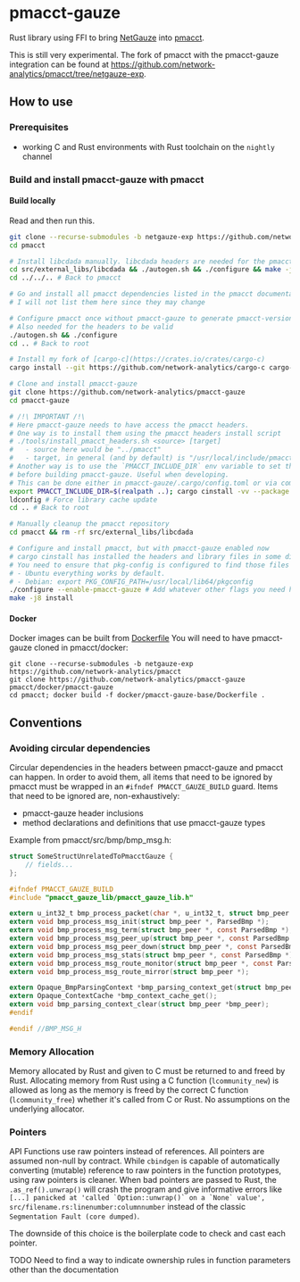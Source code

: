 # pmacct-gauze

Rust library using FFI to bring [NetGauze](https://github.com/netgauze/netgauze)
into [pmacct](https://github.com/pmacct/pmacct).

This is still very experimental. The fork of pmacct with the pmacct-gauze integration can be found
at https://github.com/network-analytics/pmacct/tree/netgauze-exp.

## How to use

### Prerequisites

- working C and Rust environments with Rust toolchain on the `nightly` channel

### Build and install pmacct-gauze with pmacct

#### Build locally

Read and then run this.

```bash
git clone --recurse-submodules -b netgauze-exp https://github.com/network-analytics/pmacct/ 
cd pmacct

# Install libcdada manually. libcdada headers are needed for the pmacct headers to be valid
cd src/external_libs/libcdada && ./autogen.sh && ./configure && make -j8 install
cd ../../.. # Back to pmacct

# Go and install all pmacct dependencies listed in the pmacct documentation.
# I will not list them here since they may change

# Configure pmacct once without pmacct-gauze to generate pmacct-version.h
# Also needed for the headers to be valid
./autogen.sh && ./configure
cd .. # Back to root

# Install my fork of [cargo-c](https://crates.io/crates/cargo-c)
cargo install --git https://github.com/network-analytics/cargo-c cargo-c

# Clone and install pmacct-gauze
git clone https://github.com/network-analytics/pmacct-gauze
cd pmacct-gauze

# /!\ IMPORTANT /!\
# Here pmacct-gauze needs to have access the pmacct headers.
# One way is to install them using the pmacct headers install script 
# ./tools/install_pmacct_headers.sh <source> [target]
#   - source here would be "../pmacct"
#   - target, in general (and by default) is "/usr/local/include/pmacct"
# Another way is to use the `PMACCT_INCLUDE_DIR` env variable to set the location of the headers
# before building pmacct-gauze. Useful when developing.
# This can be done either in pmacct-gauze/.cargo/config.toml or via command line
export PMACCT_INCLUDE_DIR=$(realpath ..); cargo cinstall -vv --package pmacct-gauze-lib
ldconfig # Force library cache update
cd .. # Back to root

# Manually cleanup the pmacct repository 
cd pmacct && rm -rf src/external_libs/libcdada

# Configure and install pmacct, but with pmacct-gauze enabled now
# cargo cinstall has installed the headers and library files in some directory (a default or custom one) of your OS
# You need to ensure that pkg-config is configured to find those files on your machine:
# - Ubuntu everything works by default.
# - Debian: export PKG_CONFIG_PATH=/usr/local/lib64/pkgconfig
./configure --enable-pmacct-gauze # Add whatever other flags you need here
make -j8 install
```

#### Docker

Docker images can be built
from [Dockerfile](https://github.com/network-analytics/pmacct/blob/netgauze-exp/docker/pmacct-gauze-base/Dockerfile)
You will need to have pmacct-gauze cloned in pmacct/docker:
```
git clone --recurse-submodules -b netgauze-exp https://github.com/network-analytics/pmacct
git clone https://github.com/network-analytics/pmacct-gauze pmacct/docker/pmacct-gauze
cd pmacct; docker build -f docker/pmacct-gauze-base/Dockerfile .
```

## Conventions

### Avoiding circular dependencies

Circular dependencies in the headers between pmacct-gauze and pmacct can happen.
In order to avoid them, all items that need to be ignored by pmacct must be wrapped in
an `#ifndef PMACCT_GAUZE_BUILD` guard.
Items that need to be ignored are, non-exhaustively:

- pmacct-gauze header inclusions
- method declarations and definitions that use pmacct-gauze types

Example from pmacct/src/bmp/bmp_msg.h:

```c
struct SomeStructUnrelatedToPmacctGauze {
    // fields...
};

#ifndef PMACCT_GAUZE_BUILD
#include "pmacct_gauze_lib/pmacct_gauze_lib.h"

extern u_int32_t bmp_process_packet(char *, u_int32_t, struct bmp_peer *, int *);
extern void bmp_process_msg_init(struct bmp_peer *, ParsedBmp *);
extern void bmp_process_msg_term(struct bmp_peer *, const ParsedBmp *);
extern void bmp_process_msg_peer_up(struct bmp_peer *, const ParsedBmp *);
extern void bmp_process_msg_peer_down(struct bmp_peer *, const ParsedBmp *);
extern void bmp_process_msg_stats(struct bmp_peer *, const ParsedBmp *);
extern void bmp_process_msg_route_monitor(struct bmp_peer *, const ParsedBmp *);
extern void bmp_process_msg_route_mirror(struct bmp_peer *);

extern Opaque_BmpParsingContext *bmp_parsing_context_get(struct bmp_peer *bmp_peer);
extern Opaque_ContextCache *bmp_context_cache_get();
extern void bmp_parsing_context_clear(struct bmp_peer *bmp_peer);
#endif

#endif //BMP_MSG_H
```

### Memory Allocation

Memory allocated by Rust and given to C must be returned to and freed by Rust.
Allocating memory from Rust using a C function (`lcommunity_new`) is allowed as long as the memory is freed by
the correct C function (`lcommunity_free`) whether it's called from C or Rust.
No assumptions on the underlying allocator.

### Pointers

API Functions use raw pointers instead of references. All pointers are assumed non-null by contract.
While `cbindgen` is capable of automatically converting (mutable) reference
to raw pointers in the function prototypes, using raw pointers is cleaner.
When bad pointers are passed to Rust, the `.as_ref().unwrap()` will crash the program
and give informative errors like
```[...] panicked at 'called `Option::unwrap()` on a `None` value', src/filename.rs:linenumber:columnnumber```
instead of the classic `Segmentation Fault (core dumped)`.

The downside of this choice is the boilerplate code to check and cast each pointer.

TODO
Need to find a way to indicate ownership rules in function parameters other than the documentation 
